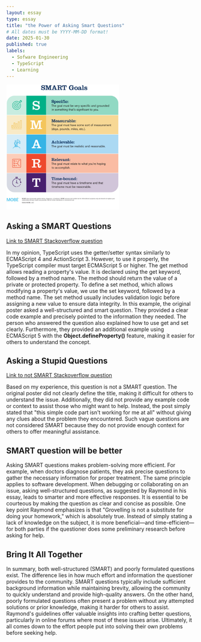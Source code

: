 ```yaml
---
layout: essay
type: essay
title: "the Power of Asking Smart Questions"
# All dates must be YYYY-MM-DD format!
date: 2025-01-30
published: true
labels:
  - Sofware Engineering
  - TypeScript
  - Learning
---
```


<img width="300px" class="rounded float-start pe-4" src="../img/SMARTGoals-Blog_Infographic.jpg">

## Asking a SMART Questions 
<a href="https://stackoverflow.com/questions/12827266/get-and-set-in-typescript">Link to SMART Stackoverflow question</a>

In my opinion, TypeScript uses the getter/setter syntax similarly to ECMAScript 4 and ActionScript 3. However, to use it properly, the TypeScript compiler must target ECMAScript 5 or higher. The get method allows reading a property's value. It is declared using the get keyword, followed by a method name. The method should return the value of a private or protected property. To define a set method, which allows modifying a property's value, we use the set keyword, followed by a method name. The set method usually includes validation logic before assigning a new value to ensure data integrity. In this example, the original poster asked a well-structured and smart question. They provided a clear code example and precisely pointed to the information they needed. The person who answered the question also explained how to use get and set clearly. Furthermore, they provided an additional example using ECMAScript 5 with the <b>Object.defineProperty()</b> feature, making it easier for others to understand the concept.

## Asking a Stupid Questions 
<a href="https://stackoverflow.com/questions/79399678/e-instanceof-touchevent-in-safari-doenst-work">Link to not SMART Stackoverflow question</a>

Based on my experience, this question is not a SMART question. The original poster did not clearly define the title, making it difficult for others to understand the issue. Additionally, they did not provide any example code or context to assist those who might want to help. Instead, the post simply stated that "this simple code part isn't working for me at all" without giving any clues about the problem they encountered. Such vague questions are not considered SMART because they do not provide enough context for others to offer meaningful assistance.

## SMART question will be better

Asking SMART questions makes problem-solving more efficient. For example, when doctors diagnose patients, they ask precise questions to gather the necessary information for proper treatment. The same principle applies to software development. When debugging or collaborating on an issue, asking well-structured questions, as suggested by Raymond in his essay, leads to smarter and more effective responses. It is essential to be courteous by making the question as clear and concise as possible. One key point Raymond emphasizes is that "Grovelling is not a substitute for doing your homework," which is absolutely true. Instead of simply stating a lack of knowledge on the subject, it is more beneficial—and time-efficient—for both parties if the questioner does some preliminary research before asking for help.

## Bring It All Together

In summary, both well-structured (SMART) and poorly formulated questions exist. The difference lies in how much effort and information the questioner provides to the community. SMART questions typically include sufficient background information while maintaining brevity, allowing the community to quickly understand and provide high-quality answers. On the other hand, poorly formulated questions often present a problem without any attempted solutions or prior knowledge, making it harder for others to assist. Raymond's guidelines offer valuable insights into crafting better questions, particularly in online forums where most of these issues arise. Ultimately, it all comes down to the effort people put into solving their own problems before seeking help.

